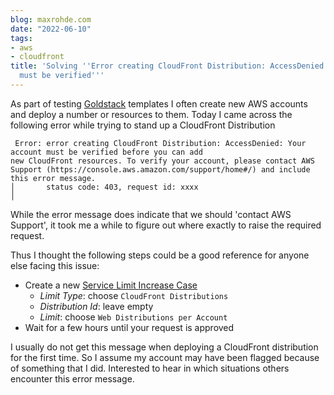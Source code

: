 ```yaml
---
blog: maxrohde.com
date: "2022-06-10"
tags:
- aws
- cloudfront
title: 'Solving ''Error creating CloudFront Distribution: AccessDenied: Your account
  must be verified'''
---
```


As part of testing [Goldstack](https://goldstack.party/) templates I often create new AWS accounts and deploy a number or resources to them. Today I came across the following error while trying to stand up a CloudFront Distribution

```
 Error: error creating CloudFront Distribution: AccessDenied: Your account must be verified before you can add
new CloudFront resources. To verify your account, please contact AWS Support (https://console.aws.amazon.com/support/home#/) and include this error message.
│       status code: 403, request id: xxxx
│
```

While the error message does indicate that we should 'contact AWS Support', it took me a while to figure out where exactly to raise the required request.

Thus I thought the following steps could be a good reference for anyone else facing this issue:

- Create a new [Service Limit Increase Case](https://us-east-1.console.aws.amazon.com/support/home#/case/create?issueType=service-limit-increase)
  - _Limit Type_: choose `CloudFront Distributions`
  - _Distribution Id_: leave empty
  - _Limit_: choose `Web Distributions per Account`
- Wait for a few hours until your request is approved

I usually do not get this message when deploying a CloudFront distribution for the first time. So I assume my account may have been flagged because of something that I did. Interested to hear in which situations others encounter this error message.
